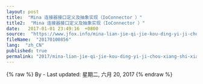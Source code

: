 ```yaml
---
layout: post
title:  "Mina 连接器接口定义及抽象实现（IoConnector ）"
title2:  "Mina 连接器接口定义及抽象实现（IoConnector ）"
date:   2017-01-01 23:49:16  +0800
source:  "https://www.jfox.info/mina-lian-jie-qi-jie-kou-ding-yi-ji-chou-xiang-shi-xian-ioconnector.html"
fileName:  "20170100856"
lang:  "zh_CN"
published: true
permalink: "2017/mina-lian-jie-qi-jie-kou-ding-yi-ji-chou-xiang-shi-xian-ioconnector.html"
---
```

{% raw %}
By  - Last updated: 星期二, 六月 20, 2017
{% endraw %}
